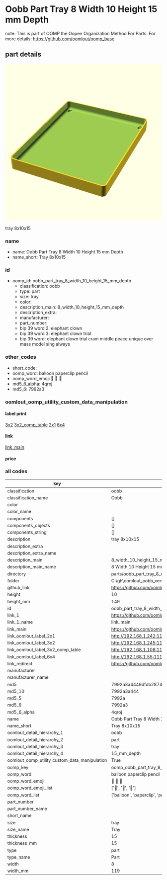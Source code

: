 # Oobb Part Tray 8 Width 10 Height 15 mm Depth  

note: This is part of OOMP the Oopen Organization Method For Parts. For more details: https://github.com/oomlout/oomp_base

##  part details
  

[![](3dpr.png)](3dpr.png)

tray 8x10x15



### name
* name: Oobb Part Tray 8 Width 10 Height 15 mm Depth
* name_short: Tray 8x10x15 
### id
* oomp_id: oobb_part_tray_8_width_10_height_15_mm_depth
  * classification: oobb
  * type: part
  * size: tray
  * color: 
  * description_main: 8_width_10_height_15_mm_depth
  * description_extra: 
  * manufacturer: 
  * part_number: 
  * bip 39 word 2: elephant clown
  * bip 39 word 3: elephant clown trial
  * bip 39 word: elephant clown trial cram middle peace unique over mass model sing always

### other_codes
* short_code: 
* oomp_word: balloon paperclip pencil
* oomp_word_emoji :balloon: :paperclip: :pencil:
* md5_6_alpha: 4qroj
* md5_6: 7992a3






### oomlout_oomp_utility_custom_data_manipulation
#### label print
[3x2](http://192.168.1.245:1112/?label=oomp%204qroj)
[3x2_oomp_table](http://192.168.1.108:1112/?label=oomp%204qroj)
[2x1](http://192.168.1.242:1112/?label=oomp%204qroj)
[6x4](http://192.168.1.55:1112/?label=oomp%204qroj)    

#### link

[link_main](https://github.com/oomlout/oomlout_oobb_version_4_generated_parts/tree/main/navigation_oomp/oobb/part/tray/8_width_10_height_15_mm_depth/part)                              

#### price







### all codes 
| key | value |  
| --- | --- |  
| classification | oobb |  
| classification_name | Oobb |  
| color |  |  
| color_name |  |  
| components | [] |  
| components_objects | [] |  
| components_string | [] |  
| description | tray 8x10x15 |  
| description_extra |  |  
| description_extra_name |  |  
| description_main | 8_width_10_height_15_mm_depth |  
| description_main_name | 8 Width 10 Height 15 mm Depth |  
| directory | parts/oobb_part_tray_8_width_10_height_15_mm_depth |  
| folder | C:\gh\oomlout_oobb_version_4_generated_parts\parts\oobb_part_tray_8_width_10_height_15_mm_depth |  
| github_link | https://github.com/oomlout/oomlout_oomp_part_src/tree/main/parts/oobb_part_tray_8_width_10_height_15_mm_depth |  
| height | 10 |  
| height_mm | 149 |  
| id | oobb_part_tray_8_width_10_height_15_mm_depth |  
| link_1 | https://github.com/oomlout/oomlout_oobb_version_4_generated_parts/tree/main/navigation_oomp/oobb/part/tray/8_width_10_height_15_mm_depth/part |  
| link_1_name | link_main |  
| link_main | https://github.com/oomlout/oomlout_oobb_version_4_generated_parts/tree/main/navigation_oomp/oobb/part/tray/8_width_10_height_15_mm_depth/part |  
| link_oomlout_label_2x1 | http://192.168.1.242:1112/?label=oomp%204qroj |  
| link_oomlout_label_3x2 | http://192.168.1.245:1112/?label=oomp%204qroj |  
| link_oomlout_label_3x2_oomp_table | http://192.168.1.108:1112/?label=oomp%204qroj |  
| link_oomlout_label_6x4 | http://192.168.1.55:1112/?label=oomp%204qroj |  
| link_redirect | https://github.com/oomlout/oomlout_oobb_version_4_generated_parts/tree/main/parts/oobb_tray_08_10_15 |  
| manufacturer |  |  
| manufacturer_name |  |  
| md5 | 7992a3a4449dfdb287462323d04b023e |  
| md5_10 | 7992a3a444 |  
| md5_5 | 7992a |  
| md5_6 | 7992a3 |  
| md5_6_alpha | 4qroj |  
| name | Oobb Part Tray 8 Width 10 Height 15 mm Depth |  
| name_short | Tray 8x10x15  |  
| oomlout_detail_hierarchy_1 | oobb |  
| oomlout_detail_hierarchy_2 | part |  
| oomlout_detail_hierarchy_3 | tray |  
| oomlout_detail_hierarchy_4 | 15_mm_depth |  
| oomlout_oomp_utility_custom_data_manipulation | True |  
| oomp_key | oomp_oobb_part_tray_8_width_10_height_15_mm_depth |  
| oomp_word | balloon paperclip pencil |  
| oomp_word_emoji | :balloon: :paperclip: :pencil: |  
| oomp_word_emoji_list | [':balloon:', ':paperclip:', ':pencil:'] |  
| oomp_word_list | ['balloon', 'paperclip', 'pencil'] |  
| part_number |  |  
| part_number_name |  |  
| short_name |  |  
| size | tray |  
| size_name | Tray |  
| thickness | 15 |  
| thickness_mm | 15 |  
| type | part |  
| type_name | Part |  
| width | 8 |  
| width_mm | 119 |  
